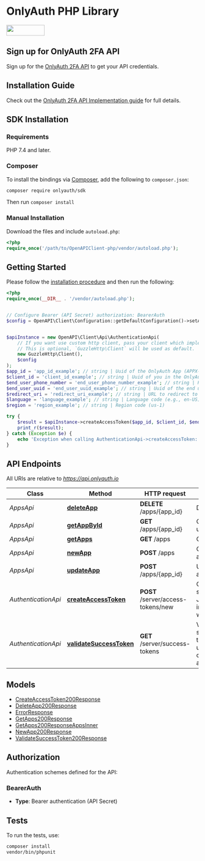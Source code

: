 # OnlyAuth PHP Library

<div align="left">
    <a href="https://opensource.org/licenses/MIT">
        <img src="https://img.shields.io/badge/License-MIT-blue.svg" style="width: 100px; height: 28px;" />
    </a>
</div>

## Sign up for OnlyAuth 2FA API

Sign up for the [OnlyAuth 2FA API](https://app.onlyauth.io) to get your API credentials.

## Installation Guide
Check out the [OnlyAuth 2FA API Implementation guide](https://www.onlyauth.io/docs) for full details.


## SDK Installation

### Requirements

PHP 7.4 and later.

### Composer

To install the bindings via [Composer](https://getcomposer.org/), add the following to `composer.json`:

```bash
composer require onlyauth/sdk

```

Then run `composer install`

### Manual Installation

Download the files and include `autoload.php`:

```php
<?php
require_once('/path/to/OpenAPIClient-php/vendor/autoload.php');
```

## Getting Started

Please follow the [installation procedure](#installation--usage) and then run the following:

```php
<?php
require_once(__DIR__ . '/vendor/autoload.php');


// Configure Bearer (API Secret) authorization: BearerAuth
$config = OpenAPI\Client\Configuration::getDefaultConfiguration()->setAccessToken('YOUR_ACCESS_TOKEN');


$apiInstance = new OpenAPI\Client\Api\AuthenticationApi(
    // If you want use custom http client, pass your client which implements `GuzzleHttp\ClientInterface`.
    // This is optional, `GuzzleHttp\Client` will be used as default.
    new GuzzleHttp\Client(),
    $config
);
$app_id = 'app_id_example'; // string | Uuid of the OnlyAuth App (APPX-XXX)
$client_id = 'client_id_example'; // string | Uuid of you in the OnlyAuth Platform (CLNT-XXX)
$end_user_phone_number = 'end_user_phone_number_example'; // string | Phone number of the end user (E164 format)
$end_user_uuid = 'end_user_uuid_example'; // string | Uuid of the end user (any type)
$redirect_uri = 'redirect_uri_example'; // string | URL to redirect to after authentication
$language = 'language_example'; // string | Language code (e.g., en-US)
$region = 'region_example'; // string | Region code (us-1)

try {
    $result = $apiInstance->createAccessToken($app_id, $client_id, $end_user_phone_number, $end_user_uuid, $redirect_uri, $language, $region);
    print_r($result);
} catch (Exception $e) {
    echo 'Exception when calling AuthenticationApi->createAccessToken: ', $e->getMessage(), PHP_EOL;
}

```

## API Endpoints

All URIs are relative to *https://api.onlyauth.io*

Class | Method | HTTP request | Description
------------ | ------------- | ------------- | -------------
*AppsApi* | [**deleteApp**](docs/Api/AppsApi.md#deleteapp) | **DELETE** /apps/{app_id} | Delete an app
*AppsApi* | [**getAppById**](docs/Api/AppsApi.md#getappbyid) | **GET** /apps/{app_id} | Get an app by uuid
*AppsApi* | [**getApps**](docs/Api/AppsApi.md#getapps) | **GET** /apps | Get all apps
*AppsApi* | [**newApp**](docs/Api/AppsApi.md#newapp) | **POST** /apps | Create a new app
*AppsApi* | [**updateApp**](docs/Api/AppsApi.md#updateapp) | **POST** /apps/{app_id} | Update an app
*AuthenticationApi* | [**createAccessToken**](docs/Api/AuthenticationApi.md#createaccesstoken) | **POST** /server/access-tokens/new | Creates a short-lived JWT token to integrate the widget
*AuthenticationApi* | [**validateSuccessToken**](docs/Api/AuthenticationApi.md#validatesuccesstoken) | **GET** /server/success-tokens | Validates a success token after user completes authentication

## Models

- [CreateAccessToken200Response](docs/Model/CreateAccessToken200Response.md)
- [DeleteApp200Response](docs/Model/DeleteApp200Response.md)
- [ErrorResponse](docs/Model/ErrorResponse.md)
- [GetApps200Response](docs/Model/GetApps200Response.md)
- [GetApps200ResponseAppsInner](docs/Model/GetApps200ResponseAppsInner.md)
- [NewApp200Response](docs/Model/NewApp200Response.md)
- [ValidateSuccessToken200Response](docs/Model/ValidateSuccessToken200Response.md)

## Authorization

Authentication schemes defined for the API:
### BearerAuth

- **Type**: Bearer authentication (API Secret)

## Tests

To run the tests, use:

```bash
composer install
vendor/bin/phpunit
```

